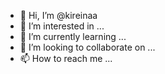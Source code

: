 - 👋 Hi, I’m @kireinaa
- 👀 I’m interested in ...
- 🌱 I’m currently learning ...
- 💞️ I’m looking to collaborate on ...
- 📫 How to reach me ...

<!---
kireinaa/kireinaa is a ✨ special ✨ repository because its `README.md` (this file) appears on your GitHub profile.
You can click the Preview link to take a look at your changes.
--->
